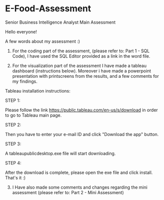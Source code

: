 # E-Food-Assessment
Senior Business Intelligence Analyst Main Assessment

Hello everyone!

A few words about my assessment :)

1) For the coding part of the assessment, (please refer to: Part 1 - SQL Code), I have used the SQL Editor provided as a link in the word file.


2) For the visualization part of the assessment I have made a tableau dashboard (instructions below). Moreover i have made a powerpoint presentation with printscreens from the results, and a few comments for my findings.

Tableau installation instructions:

STEP 1:

Please follow the link  https://public.tableau.com/en-us/s/download in order to go to Tableau main page.

STEP 2:

Then you have to enter your e-mail ID and click "Download the app" button.

STEP 3:

A tableaupublicdesktop.exe file will start downloading.

STEP 4:

After the download is complete, please open the exe file and click install. That's it :)


3) I Have also made some comments and changes regarding the mini assessment (please refer to: Part 2 - Mini Assessment)
